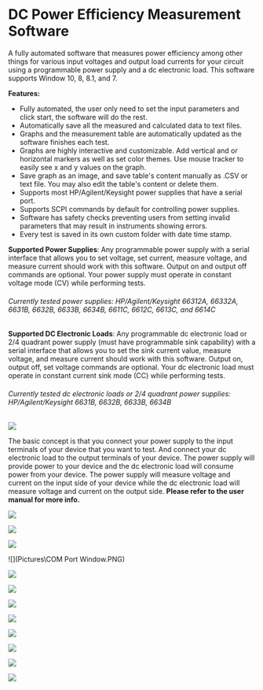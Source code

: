 # DC Power Efficiency Measurement Software

 A fully automated software that measures power efficiency among other things for various input voltages and output load currents for your circuit using a programmable power supply and a dc electronic load. This software supports Window 10, 8, 8.1, and 7.

**Features:**

- Fully automated, the user only need to set the input parameters and click start, the software will do the rest.
- Automatically save all the measured and calculated data to text files.
- Graphs and the measurement table are automatically updated as the software finishes each test.
- Graphs are highly interactive and customizable. Add vertical and or horizontal markers as well as set color themes. Use mouse tracker to easily see x and y values on the graph.
- Save graph as an image, and save table's content manually as .CSV or text file. You may also edit the table's content or delete them.
- Supports most HP/Agilent/Keysight power supplies that have a serial port.
- Supports SCPI commands by default for controlling power supplies.
- Software has safety checks preventing users from setting invalid parameters that may result in instruments showing errors.
- Every test is saved in its own custom folder with date time stamp.

**Supported Power Supplies**: Any programmable power supply with a serial interface that allows you to set voltage, set current, measure voltage, and     measure current should work with this software. Output on and output off commands are optional. Your power supply must operate in constant voltage mode (CV) while performing tests.

###### Currently tested power supplies: HP/Agilent/Keysight 66312A, 66332A, 6631B, 6632B, 6633B, 6634B, 6611C, 6612C, 6613C, and 6614C

**Supported DC Electronic Loads**: Any programmable dc electronic load or 2/4 quadrant power supply (must have programmable sink capability) with a serial interface that allows you to set the sink current value, measure voltage, and measure current should work with this software. Output on, output off, set voltage commands are optional. Your dc electronic load must operate in constant current sink mode (CC) while performing tests.

###### Currently tested dc electronic loads or 2/4 quadrant power supplies: HP/Agilent/Keysight 6631B, 6632B, 6633B, 6634B

![](Pictures\Test_Fixture.PNG)

The basic concept is that you connect your power supply to the input terminals of your device that you want to test. And connect your dc electronic load to the output terminals of your device. The power supply will provide power to your device and the dc electronic load will consume power from your device. The power supply will measure voltage and current on the input side of your device while the dc electronic load will measure voltage and current on the output side. **Please refer to the user manual for more info.**

![](Pictures\Picture_1.PNG)

![](Pictures\Picture_3.PNG)

![](Pictures\Picture_2.PNG)

![](Pictures\COM Port Window.PNG)

![](Pictures\Picture_4.PNG)

![](Pictures\Picture_5.PNG)

![](Pictures\Picture_6.PNG)

![](Pictures\Picture_7.PNG)

![](Pictures\Picture_8.PNG)

![](Pictures\Picture_9.PNG)

![](Pictures\Picture_10.PNG)

![](Pictures\Picture_11.PNG)

